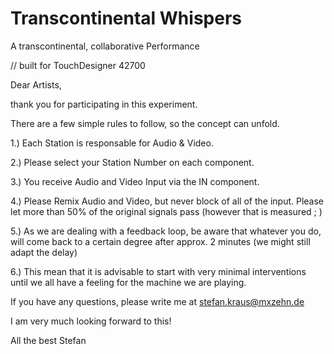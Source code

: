 # Transcontinental Whispers
A transcontinental, collaborative Performance

// built for TouchDesigner 42700

Dear Artists,

thank you for participating in this experiment.

There are a few simple rules to follow, so the concept can unfold.

1.) Each Station is responsable for Audio & Video.

2.) Please select your Station Number on each component.

3.) You receive Audio and Video Input via the IN component.

4.) Please Remix Audio and Video, but never block of all of the input. Please let more than 50% of the original signals pass (however that is measured ; )

5.) As we are dealing with a feedback loop, be aware that whatever you do, will come back to a certain degree after approx. 2 minutes (we might still adapt the delay)

6.) This mean that it is advisable to start with very minimal interventions until we all have a feeling for the machine we are playing.

If you have any questions, please write me at stefan.kraus@mxzehn.de

I am very much looking forward to this!

All the best
Stefan

